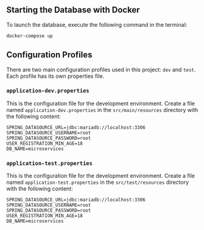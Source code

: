 ## Starting the Database with Docker

To launch the database, execute the following command in the terminal:

```sh
docker-compose up
```

## Configuration Profiles

There are two main configuration profiles used in this project: `dev` and `test`. Each profile has its own properties file.

### `application-dev.properties`

This is the configuration file for the development environment. Create a file named `application-dev.properties` in the `src/main/resources` directory with the following content:

```properties
SPRING_DATASOURCE_URL=jdbc:mariadb://localhost:3306
SPRING_DATASOURCE_USERNAME=root
SPRING_DATASOURCE_PASSWORD=root
USER_REGISTRATION_MIN_AGE=18
DB_NAME=microservices
```

### `application-test.properties`

This is the configuration file for the development environment. Create a file named `application-test.properties` in the `src/test/resources` directory with the following content:

```properties
SPRING_DATASOURCE_URL=jdbc:mariadb://localhost:3306
SPRING_DATASOURCE_USERNAME=root
SPRING_DATASOURCE_PASSWORD=root
USER_REGISTRATION_MIN_AGE=18
DB_NAME=microservices